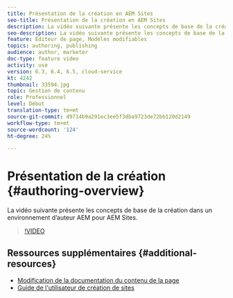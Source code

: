 ```yaml
---
title: Présentation de la création en AEM Sites
seo-title: Présentation de la création en AEM Sites
description: La vidéo suivante présente les concepts de base de la création dans un environnement d’auteur AEM. Il utilise la console Sites comme base.
seo-description: La vidéo suivante présente les concepts de base de la création dans un environnement d’auteur AEM. Il utilise la console Sites comme base.
feature: Éditeur de page, Modèles modifiables
topics: authoring, publishing
audience: author, marketer
doc-type: feature video
activity: use
version: 6.3, 6.4, 6.5, cloud-service
kt: 4242
thumbnail: 33594.jpg
topic: Gestion de contenu
role: Professionnel
level: Début
translation-type: tm+mt
source-git-commit: d9714b9a291ec3ee5f3dba9723de72bb120d2149
workflow-type: tm+mt
source-wordcount: '124'
ht-degree: 24%

---
```



# Présentation de la création {#authoring-overview}

La vidéo suivante présente les concepts de base de la création dans un environnement d’auteur AEM pour AEM Sites.

>[!VIDEO](https://video.tv.adobe.com/v/33594?quality=12&learn=on)

## Ressources supplémentaires {#additional-resources}

* [Modification de la documentation du contenu de la page](https://docs.adobe.com/content/help/en/experience-manager-cloud-service/sites/authoring/fundamentals/editing-content.html)
* [Guide de l&#39;utilisateur de création de sites](https://docs.adobe.com/content/help/en/experience-manager-65/authoring/home.html?topic=/experience-manager/6-5/sites/authoring/morehelp/page-authoring.ug.js)
